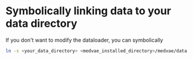 

# Symbolically linking data to your data directory

If you don't want to modify the dataloader, you can symbolically 

```bash
ln -s <your_data_directory> <medvae_installed_directory>/medvae/data 
```